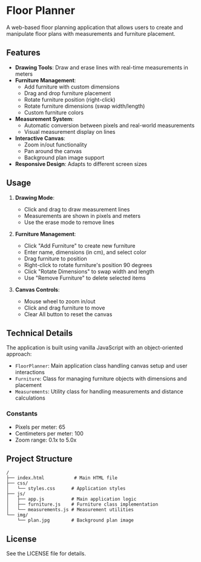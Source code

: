 # Floor Planner

A web-based floor planning application that allows users to create and manipulate floor plans with measurements and furniture placement.

## Features

- **Drawing Tools**: Draw and erase lines with real-time measurements in meters
- **Furniture Management**: 
  - Add furniture with custom dimensions
  - Drag and drop furniture placement
  - Rotate furniture position (right-click)
  - Rotate furniture dimensions (swap width/length)
  - Custom furniture colors
- **Measurement System**: 
  - Automatic conversion between pixels and real-world measurements
  - Visual measurement display on lines
- **Interactive Canvas**:
  - Zoom in/out functionality
  - Pan around the canvas
  - Background plan image support
- **Responsive Design**: Adapts to different screen sizes

## Usage

1. **Drawing Mode**:
   - Click and drag to draw measurement lines
   - Measurements are shown in pixels and meters
   - Use the erase mode to remove lines

2. **Furniture Management**:
   - Click "Add Furniture" to create new furniture
   - Enter name, dimensions (in cm), and select color
   - Drag furniture to position
   - Right-click to rotate furniture's position 90 degrees
   - Click "Rotate Dimensions" to swap width and length
   - Use "Remove Furniture" to delete selected items

3. **Canvas Controls**:
   - Mouse wheel to zoom in/out
   - Click and drag furniture to move
   - Clear All button to reset the canvas

## Technical Details

The application is built using vanilla JavaScript with an object-oriented approach:

- `FloorPlanner`: Main application class handling canvas setup and user interactions
- `Furniture`: Class for managing furniture objects with dimensions and placement
- `Measurements`: Utility class for handling measurements and distance calculations

### Constants

- Pixels per meter: 65
- Centimeters per meter: 100
- Zoom range: 0.1x to 5.0x

## Project Structure

```
/
├── index.html           # Main HTML file
├── css/
│   └── styles.css      # Application styles
├── js/
│   ├── app.js          # Main application logic
│   ├── furniture.js    # Furniture class implementation
│   └── measurements.js # Measurement utilities
└── img/
    └── plan.jpg        # Background plan image
```

## License

See the LICENSE file for details.

